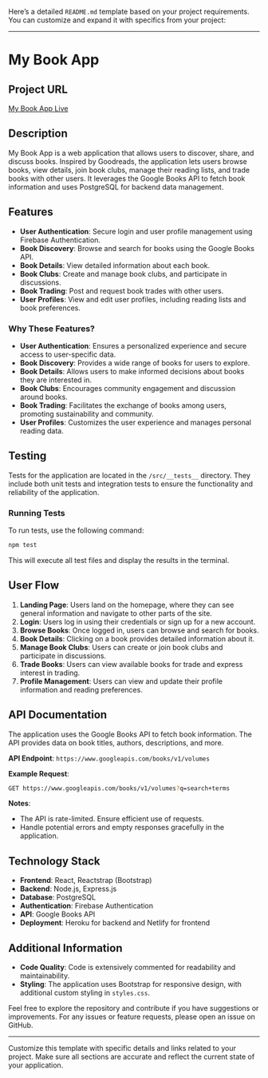 Here’s a detailed `README.md` template based on your project requirements. You can customize and expand it with specifics from your project:

---

# My Book App

## Project URL
[My Book App Live](https://my-book-app.herokuapp.com)

## Description
My Book App is a web application that allows users to discover, share, and discuss books. Inspired by Goodreads, the application lets users browse books, view details, join book clubs, manage their reading lists, and trade books with other users. It leverages the Google Books API to fetch book information and uses PostgreSQL for backend data management.

## Features
- **User Authentication**: Secure login and user profile management using Firebase Authentication.
- **Book Discovery**: Browse and search for books using the Google Books API.
- **Book Details**: View detailed information about each book.
- **Book Clubs**: Create and manage book clubs, and participate in discussions.
- **Book Trading**: Post and request book trades with other users.
- **User Profiles**: View and edit user profiles, including reading lists and book preferences.

### Why These Features?
- **User Authentication**: Ensures a personalized experience and secure access to user-specific data.
- **Book Discovery**: Provides a wide range of books for users to explore.
- **Book Details**: Allows users to make informed decisions about books they are interested in.
- **Book Clubs**: Encourages community engagement and discussion around books.
- **Book Trading**: Facilitates the exchange of books among users, promoting sustainability and community.
- **User Profiles**: Customizes the user experience and manages personal reading data.

## Testing
Tests for the application are located in the `/src/__tests__` directory. They include both unit tests and integration tests to ensure the functionality and reliability of the application.

### Running Tests
To run tests, use the following command:
```bash
npm test
```
This will execute all test files and display the results in the terminal.

## User Flow
1. **Landing Page**: Users land on the homepage, where they can see general information and navigate to other parts of the site.
2. **Login**: Users log in using their credentials or sign up for a new account.
3. **Browse Books**: Once logged in, users can browse and search for books.
4. **Book Details**: Clicking on a book provides detailed information about it.
5. **Manage Book Clubs**: Users can create or join book clubs and participate in discussions.
6. **Trade Books**: Users can view available books for trade and express interest in trading.
7. **Profile Management**: Users can view and update their profile information and reading preferences.

## API Documentation
The application uses the Google Books API to fetch book information. The API provides data on book titles, authors, descriptions, and more.

**API Endpoint**: `https://www.googleapis.com/books/v1/volumes`

**Example Request**:
```bash
GET https://www.googleapis.com/books/v1/volumes?q=search+terms
```

**Notes**:
- The API is rate-limited. Ensure efficient use of requests.
- Handle potential errors and empty responses gracefully in the application.

## Technology Stack
- **Frontend**: React, Reactstrap (Bootstrap)
- **Backend**: Node.js, Express.js
- **Database**: PostgreSQL
- **Authentication**: Firebase Authentication
- **API**: Google Books API
- **Deployment**: Heroku for backend and Netlify for frontend

## Additional Information
- **Code Quality**: Code is extensively commented for readability and maintainability.
- **Styling**: The application uses Bootstrap for responsive design, with additional custom styling in `styles.css`.

Feel free to explore the repository and contribute if you have suggestions or improvements. For any issues or feature requests, please open an issue on GitHub.

---

Customize this template with specific details and links related to your project. Make sure all sections are accurate and reflect the current state of your application.